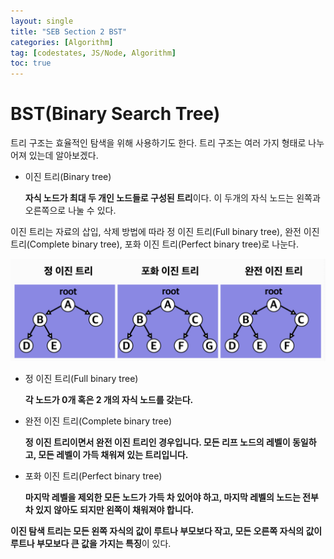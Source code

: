```yaml
---
layout: single
title: "SEB Section 2 BST"
categories: [Algorithm]
tag: [codestates, JS/Node, Algorithm]
toc: true
---
```


# BST(Binary Search Tree)

트리 구조는 효율적인 탐색을 위해 사용하기도 한다. 트리 구조는 여러 가지 형태로 나누어져 있는데 알아보겠다.

- 이진 트리(Binary tree)

  **자식 노드가 최대 두 개인 노드들로 구성된 트리**이다. 이 두개의 자식 노드는 왼쪽과 오른쪽으로 나눌 수 있다.

이진 트리는 자료의 삽입, 삭제 방법에 따라 정 이진 트리(Full binary tree), 완전 이진 트리(Complete binary tree), 포화 이진 트리(Perfect binary tree)로 나눈다.

<img src="/assets/images/bst1.png">

- 정 이진 트리(Full binary tree)

  **각 노드가 0개 혹은 2 개의 자식 노드를 갖는다.**

- 완전 이진 트리(Complete binary tree)

  **정 이진 트리이면서 완전 이진 트리인 경우입니다. 모든 리프 노드의 레벨이 동일하고, 모든 레벨이 가득 채워져 있는 트리입니다.**

- 포화 이진 트리(Perfect binary tree)

  **마지막 레벨을 제외한 모든 노드가 가득 차 있어야 하고, 마지막 레벨의 노드는 전부 차 있지 않아도 되지만 왼쪽이 채워져야 합니다.**

**이진 탐색 트리는 모든 왼쪽 자식의 값이 루트나 부모보다 작고, 모든 오른쪽 자식의 값이 루트나 부모보다 큰 값을 가지는 특징**이 있다.
